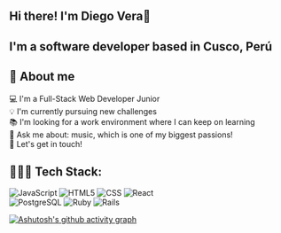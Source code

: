 ## Hi there! I'm Diego Vera👋
<h2>I'm a software developer based in Cusco, Perú</h2>

## 🚀 About me 
  💻 I'm a Full-Stack Web Developer Junior </br>
  💡 I'm currently pursuing new challenges </br>
  📚 I'm looking for a work environment where I can keep on learning </br>
  💬 Ask me about: music, which is one of my biggest passions! </br>
  📲 Let's get in touch!

## 🧑🏽‍💻 Tech Stack:
![JavaScript](https://img.shields.io/badge/-JavaScript-333333?style=flat&logo=javascript)
![HTML5](https://img.shields.io/badge/-HTML5-333333?style=flat&logo=HTML5)
![CSS](https://img.shields.io/badge/-CSS-333333?style=flat&logo=CSS3&logoColor=1572B6)
![React](https://img.shields.io/badge/-React-333333?style=flat&logo=react)
</br>
![PostgreSQL](https://img.shields.io/badge/-PostgreSQL-333333?style=flat&logo=postgresql)
![Ruby](https://img.shields.io/badge/-Ruby-333333?style=flat&logo=ruby)
![Rails](https://img.shields.io/badge/-Ruby-333333?style=flat&logo=rails)

[![Ashutosh's github activity graph](https://github-readme-activity-graph.vercel.app/graph?username=DiegoAlejandroVera&bg_color=000000&color=806a80&line=404f5b&point=105294&area=true&hide_border=true)](https://github.com/ashutosh00710/github-readme-activity-graph)
